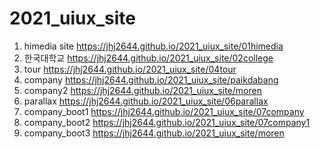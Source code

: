 # 2021_uiux_site
1. himedia site https://jhj2644.github.io/2021_uiux_site/01himedia
1. 한국대학교 https://jhj2644.github.io/2021_uiux_site/02college
1. tour https://jhj2644.github.io/2021_uiux_site/04tour
1. company https://jhj2644.github.io/2021_uiux_site/paikdabang
1. company2 https://jhj2644.github.io/2021_uiux_site/moren
1. parallax https://jhj2644.github.io/2021_uiux_site/06parallax
1. company_boot1 https://jhj2644.github.io/2021_uiux_site/07company
1. company_boot2 https://jhj2644.github.io/2021_uiux_site/07company1
1. company_boot3 https://jhj2644.github.io/2021_uiux_site/moren
